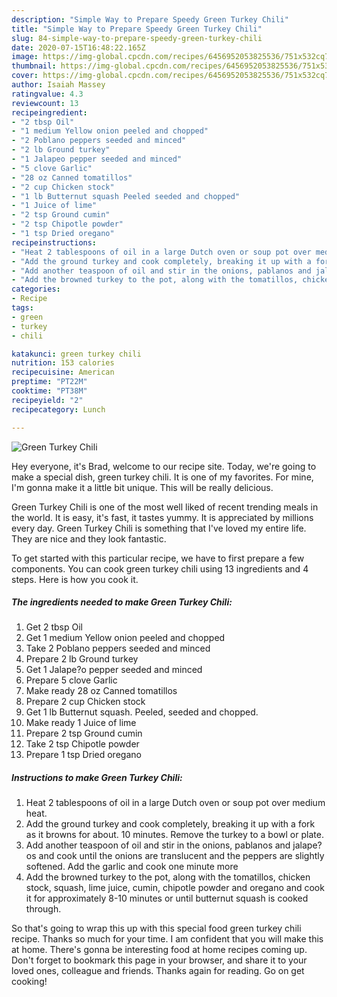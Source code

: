 ```yaml
---
description: "Simple Way to Prepare Speedy Green Turkey Chili"
title: "Simple Way to Prepare Speedy Green Turkey Chili"
slug: 84-simple-way-to-prepare-speedy-green-turkey-chili
date: 2020-07-15T16:48:22.165Z
image: https://img-global.cpcdn.com/recipes/6456952053825536/751x532cq70/green-turkey-chili-recipe-main-photo.jpg
thumbnail: https://img-global.cpcdn.com/recipes/6456952053825536/751x532cq70/green-turkey-chili-recipe-main-photo.jpg
cover: https://img-global.cpcdn.com/recipes/6456952053825536/751x532cq70/green-turkey-chili-recipe-main-photo.jpg
author: Isaiah Massey
ratingvalue: 4.3
reviewcount: 13
recipeingredient:
- "2 tbsp Oil"
- "1 medium Yellow onion peeled and chopped"
- "2 Poblano peppers seeded and minced"
- "2 lb Ground turkey"
- "1 Jalapeo pepper seeded and minced"
- "5 clove Garlic"
- "28 oz Canned tomatillos"
- "2 cup Chicken stock"
- "1 lb Butternut squash Peeled seeded and chopped"
- "1 Juice of lime"
- "2 tsp Ground cumin"
- "2 tsp Chipotle powder"
- "1 tsp Dried oregano"
recipeinstructions:
- "Heat 2 tablespoons of oil in a large Dutch oven or soup pot over medium heat."
- "Add the ground turkey and cook completely, breaking it up with a fork as it browns for about. 10 minutes. Remove the turkey to a bowl or plate."
- "Add another teaspoon of oil and stir in the onions, pablanos and jalape?os and cook until the onions are translucent and the peppers are slightly softened. Add the garlic and cook one minute more"
- "Add the browned turkey to the pot, along with the tomatillos, chicken stock, squash, lime juice, cumin, chipotle powder and oregano and cook it for approximately 8-10 minutes or until butternut squash is cooked through."
categories:
- Recipe
tags:
- green
- turkey
- chili

katakunci: green turkey chili 
nutrition: 153 calories
recipecuisine: American
preptime: "PT22M"
cooktime: "PT38M"
recipeyield: "2"
recipecategory: Lunch

---
```



![Green Turkey Chili](https://img-global.cpcdn.com/recipes/6456952053825536/751x532cq70/green-turkey-chili-recipe-main-photo.jpg)

Hey everyone, it's Brad, welcome to our recipe site. Today, we're going to make a special dish, green turkey chili. It is one of my favorites. For mine, I'm gonna make it a little bit unique. This will be really delicious.

Green Turkey Chili is one of the most well liked of recent trending meals in the world. It is easy, it's fast, it tastes yummy. It is appreciated by millions every day. Green Turkey Chili is something that I've loved my entire life. They are nice and they look fantastic.




To get started with this particular recipe, we have to first prepare a few components. You can cook green turkey chili using 13 ingredients and 4 steps. Here is how you cook it.

<!--inarticleads1-->

##### The ingredients needed to make Green Turkey Chili:

1. Get 2 tbsp Oil
1. Get 1 medium Yellow onion peeled and chopped
1. Take 2 Poblano peppers seeded and minced
1. Prepare 2 lb Ground turkey
1. Get 1 Jalape?o pepper seeded and minced
1. Prepare 5 clove Garlic
1. Make ready 28 oz Canned tomatillos
1. Prepare 2 cup Chicken stock
1. Get 1 lb Butternut squash. Peeled, seeded and chopped.
1. Make ready 1 Juice of lime
1. Prepare 2 tsp Ground cumin
1. Take 2 tsp Chipotle powder
1. Prepare 1 tsp Dried oregano




<!--inarticleads2-->

##### Instructions to make Green Turkey Chili:

1. Heat 2 tablespoons of oil in a large Dutch oven or soup pot over medium heat.
1. Add the ground turkey and cook completely, breaking it up with a fork as it browns for about. 10 minutes. Remove the turkey to a bowl or plate.
1. Add another teaspoon of oil and stir in the onions, pablanos and jalape?os and cook until the onions are translucent and the peppers are slightly softened. Add the garlic and cook one minute more
1. Add the browned turkey to the pot, along with the tomatillos, chicken stock, squash, lime juice, cumin, chipotle powder and oregano and cook it for approximately 8-10 minutes or until butternut squash is cooked through.




So that's going to wrap this up with this special food green turkey chili recipe. Thanks so much for your time. I am confident that you will make this at home. There's gonna be interesting food at home recipes coming up. Don't forget to bookmark this page in your browser, and share it to your loved ones, colleague and friends. Thanks again for reading. Go on get cooking!
